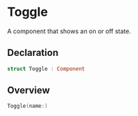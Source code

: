 # Toggle

A component that shows an on or off state.

## Declaration

```swift
struct Toggle : Component
```

## Overview

```swift
Toggle(name:)
```
